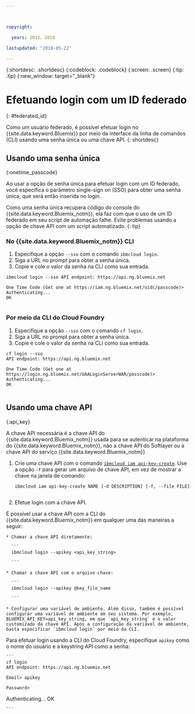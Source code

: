```yaml
---



copyright:

  years: 2015，2018

lastupdated: "2018-05-22"

---
```


{:shortdesc: .shortdesc}
{:codeblock: .codeblock}
{:screen: .screen}
{:tip: .tip}
{:new_window: target="_blank"}

# Efetuando login com um ID federado
{: #federated_id}

Como um usuário federado, é possível efetuar login no {{site.data.keyword.Bluemix}} por meio da interface da linha de comandos (CLI) usando uma senha única ou uma chave API. 
{: shortdesc}

## Usando uma senha única
{:onetime_passcode}

Ao usar a opção de senha única para efetuar login com um ID federado, você especifica o parâmetro single-sign on (SSO) para obter uma senha única, que será então inserida no login. 

Como uma senha única recupera código do console do {{site.data.keyword.Bluemix_notm}}, ela faz com que o uso de um ID federado em seu script de automação falhe. Evite problemas usando a opção de chave API com um script automatizado. 
{: tip}

### No {{site.data.keyword.Bluemix_notm}} CLI
1. Especifique a opção `--sso` com o comando `ibmcloud login`.
2. Siga a URL no prompt para obter a senha única.
3. Copie e cole o valor da senha na CLI como sua entrada.
    
  ``` 
  ibmcloud login --sso API endpoint: https://api.ng.bluemix.net
      
  One Time Code (Get one at https://iam.ng.bluemix.net/oidc/passcode)> 
  Authenticating...
  OK
      
  ```
  
### Por meio da CLI do Cloud Foundry
1. Especifique a opção `--sso` com o comando `cf login`. 
2. Siga a URL no prompt para obter a senha única. 
3. Copie e cole o valor da senha na CLI como sua entrada. 
    
  ```
  cf login --sso
  API endpoint: https://api.ng.bluemix.net
      
  One Time Code (Get one at https://login.ng.bluemix.net/UAALoginServerWAR/passcode)>
  Authenticating...
  OK
      
  ```

## Usando uma chave API
{:api_key}

A chave API necessária é a chave API do {{site.data.keyword.Bluemix_notm}} usada para se autenticar na plataforma do {{site.data.keyword.Bluemix_notm}}, não a chave API do Softlayer ou a chave API do serviço {{site.data.keyword.Bluemix_notm}}.

1. Crie uma chave API com o comando [`ibmcloud iam api-key-create`](/docs/cli/reference/bluemix_cli/bx_cli.html#ibmcloud_iam_api_key_create). Use a opção `-f` para gerar um arquivo de chave API, em vez de mostrar a chave na janela de comando:

   ```
   ibmcloud iam api-key-create NAME [-d DESCRIPTION] [-f, --file FILE]
  
   ```

2. Efetue login com a chave API. 

  É possível usar a chave API com a CLI do {{site.data.keyword.Bluemix_notm}} em qualquer uma das maneiras a seguir:
    
    * Chamar a chave API diretamente:
  
      ```
      ibmcloud login --apikey <api_key_string>
    
      ```
    
    * Chamar a chave API com o arquivo-chave: 
  
      ```
      ibmcloud login --apikey @key_file_name
    
      ```
    
    * Configurar uma variável de ambiente. Além disso, também é possível configurar uma variável de ambiente em seu sistema. Por exemplo, BLUEMIX_API_KEY=api_key_string, em que `api_key_string` é o valor customizado da chave API. Após a configuração da variável de ambiente, basta especificar `ibmcloud login` por meio da CLI. 
  
  Para efetuar login usando a CLI do Cloud Foundry, especifique `apikey` como o nome do usuário e a keystring API como a senha:

    ```
    cf login
    API endpoint: https://api.ng.bluemix.net
  
    Email> apikey
  
    Password>
Authenticating...
OK
  
    ```
